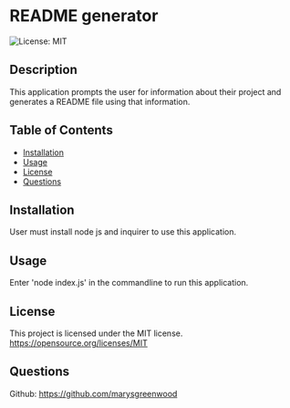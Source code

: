 # README generator
![License: MIT](https://img.shields.io/badge/License-MIT-yellow.svg)

## Description
This application prompts the user for information about their project and generates a README file using that information.

## Table of Contents

  * [Installation](#installation)
  * [Usage](#usage)
  * [License](#license)
  * [Questions](#questions)

## Installation
User must install node js and inquirer to use this application.

## Usage
Enter 'node index.js' in the commandline to run this application.

## License

This project is licensed under the MIT license.
https://opensource.org/licenses/MIT

## Questions

Github: https://github.com/marysgreenwood


